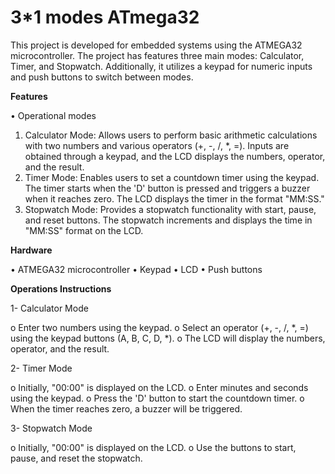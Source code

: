 # 3*1 modes ATmega32

This project is developed for embedded systems using the ATMEGA32 microcontroller. The project has features three main modes: Calculator, Timer, and Stopwatch. Additionally, it utilizes a keypad for numeric inputs and push buttons to switch between modes.



**Features**

•	Operational modes
1.	Calculator Mode: Allows users to perform basic arithmetic calculations with two numbers and various operators (+, -, /, *, =). Inputs are obtained through a keypad, and the LCD displays the numbers, operator, and the result.
2.	Timer Mode: Enables users to set a countdown timer using the keypad. The timer starts when the 'D' button is pressed and triggers a buzzer when it reaches zero. The LCD displays the timer in the format "MM:SS."
3.	Stopwatch Mode: Provides a stopwatch functionality with start, pause, and reset buttons. The stopwatch increments and displays the time in "MM:SS" format on the LCD.


**Hardware**


•	ATMEGA32 microcontroller
•	Keypad
•	LCD 
•	Push buttons



**Operations Instructions**

1-	Calculator Mode

o	Enter two numbers using the keypad.
o	Select an operator (+, -, /, *, =) using the keypad buttons (A, B, C, D, *).
o	The LCD will display the numbers, operator, and the result.

2-	Timer Mode

o	Initially, "00:00" is displayed on the LCD.
o	Enter minutes and seconds using the keypad.
o	Press the 'D' button to start the countdown timer.
o	When the timer reaches zero, a buzzer will be triggered.

3- Stopwatch Mode

o	Initially, "00:00" is displayed on the LCD.
o	Use the buttons to start, pause, and reset the stopwatch.





